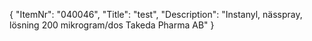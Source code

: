 {
  "ItemNr": "040046",
  "Title": "test",
  "Description": "Instanyl, nässpray, lösning 200 mikrogram/dos Takeda Pharma AB"
}